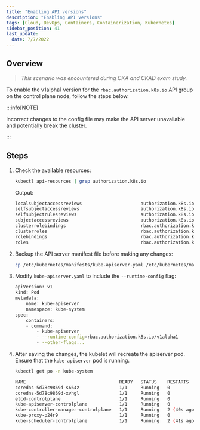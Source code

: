 ```yaml
---
title: "Enabling API versions"
description: "Enabling API versions"
tags: [Cloud, DevOps, Containers, Containerization, Kubernetes]
sidebar_position: 41
last_update:
  date: 7/7/2022
---
```


## Overview 

> *This scenario was encountered during CKA and CKAD exam study.*

To enable the v1alpha1 version for the `rbac.authorization.k8s.io` API group on the control plane node, follow the steps below.

:::info[NOTE]

Incorrect changes to the config file may make the API server unavailable and potentially break the cluster.

:::


## Steps

1. Check the available resources:

    ```bash
    kubectl api-resources | grep authorization.k8s.io
    ```

    Output:

    ```bash
    localsubjectaccessreviews                      authorization.k8s.io/v1                true         LocalSubjectAccessReview
    selfsubjectaccessreviews                       authorization.k8s.io/v1                false        SelfSubjectAccessReview
    selfsubjectrulesreviews                        authorization.k8s.io/v1                false        SelfSubjectRulesReview
    subjectaccessreviews                           authorization.k8s.io/v1                false        SubjectAccessReview
    clusterrolebindings                            rbac.authorization.k8s.io/v1           false        ClusterRoleBinding
    clusterroles                                   rbac.authorization.k8s.io/v1           false        ClusterRole
    rolebindings                                   rbac.authorization.k8s.io/v1           true         RoleBinding
    roles                                          rbac.authorization.k8s.io/v1           true         Role  
    ```

2. Backup the API server manifest file before making any changes:

    ```bash
    cp /etc/kubernetes/manifests/kube-apiserver.yaml /etc/kubernetes/manifests/kube-apiserver.yaml.bak
    ```

3. Modify `kube-apiserver.yaml` to include the `--runtime-config` flag:

    ```bash
    apiVersion: v1
    kind: Pod
    metadata:
        name: kube-apiserver
        namespace: kube-system
    spec:
        containers:
        - command:
            - kube-apiserver
            - --runtime-config=rbac.authorization.k8s.io/v1alpha1
            - --other-flags...
    ```

4. After saving the changes, the kubelet will recreate the apiserver pod. Ensure that the `kube-apiserver` pod is running.

    ```bash
    kubectl get po -n kube-system
    ```

    ```bash
    NAME                                   READY   STATUS    RESTARTS      AGE
    coredns-5d78c9869d-s664z               1/1     Running   0             33m
    coredns-5d78c9869d-xvhgl               1/1     Running   0             33m
    etcd-controlplane                      1/1     Running   0             33m
    kube-apiserver-controlplane            1/1     Running   0             109s
    kube-controller-manager-controlplane   1/1     Running   2 (40s ago)   33m
    kube-proxy-p24r9                       1/1     Running   0             33m
    kube-scheduler-controlplane            1/1     Running   2 (41s ago)   33m 
    ```
